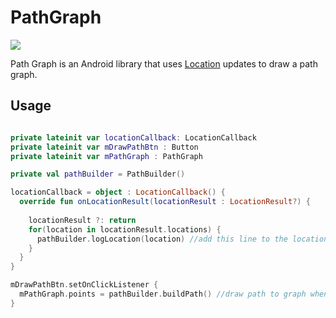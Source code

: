 # PathGraph
[![](https://jitpack.io/v/kenzobanaag/PathGraph.svg)](https://jitpack.io/#kenzobanaag/PathGraph)

Path Graph is an Android library that uses [Location](https://developer.android.com/reference/android/location/Location) updates to draw a path graph.

## Usage

```kotlin

private lateinit var locationCallback: LocationCallback
private lateinit var mDrawPathBtn : Button
private lateinit var mPathGraph : PathGraph

private val pathBuilder = PathBuilder()

locationCallback = object : LocationCallback() {
  override fun onLocationResult(locationResult : LocationResult?) {
    
    locationResult ?: return
    for(location in locationResult.locations) {
      pathBuilder.logLocation(location) //add this line to the location callback to log all location updates
    }
  }
}

mDrawPathBtn.setOnClickListener {
  mPathGraph.points = pathBuilder.buildPath() //draw path to graph when done listening for location updates
}

```
